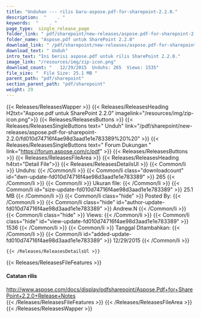 ```yaml
---
title: "Unduhan --- rilis baru-aspose.pdf-for-sharepoint-2.2.0." 
description:  "    . " 
keywords:  "    . " 
page_type:  single_release_page
folder_link: " pdf/sharepoint/new-releases/aspose.pdf-for-sharepoint-2.2.0/"
folder_name: "Aspose.pdf untuk SharePoint 2.2.0"
download_link: " /pdf/sharepoint/new-releases/aspose.pdf-for-sharepoint-2.2.0/fd010d74716f4ae98d3aad1e1e783389"
download_text: " Unduh"
intro_text: "Ini berisi aspose.pdf untuk rilis SharePoint 2.2.0."
image_link: "/resources/img/zip-icon.png"
download_count: "   12/29/2015  Unduhs: 265  Views: 1535"
file_size: "  File Size: 25.1 MB "
parent_path: "pdf/sharepoint"
section_parent_path: "pdf/sharepoint"
weight: 29
---
```


{{< Releases/ReleasesWapper >}}
  {{< Releases/ReleasesHeading H2txt="Aspose.pdf untuk SharePoint 2.2.0" imagelink="/resources/img/zip-icon.png">}}
  {{< Releases/ReleasesButtons >}}
    {{< Releases/ReleasesSingleButtons text=" Unduh" link="/pdf/sharepoint/new-releases/aspose.pdf-for-sharepoint-2.2.0/fd010d74716f4ae98d3aad1e1e783389%20%20" >}}
    {{< Releases/ReleasesSingleButtons text=" Forum Dukungan " link="https://forum.aspose.com/c/pdf" >}}
  {{< Releases/ReleasesButtons >}}
  {{< Releases/ReleasesFileArea >}}
    {{< Releases/ReleasesHeading h4txt="Detail File">}}
    {{< Releases/ReleasesDetailsUl >}}
            {{< Common/li  >}} Unduhs: {{< /Common/li >}} 
      {{< Common/li class="downloadcount" id="dwn-update-fd010d74716f4ae98d3aad1e1e783389" >}} 265 {{< /Common/li >}} 
      {{< Common/li  >}} Ukuran file: {{< /Common/li >}} 
      {{< Common/li id="size-update-fd010d74716f4ae98d3aad1e1e783389" >}} 25.1 MB {{< /Common/li >}} 
      {{< Common/li  class="hide" >}} Posted By: {{< /Common/li >}} 
      {{< Common/li class="hide" id="author-update-fd010d74716f4ae98d3aad1e1e783389" >}} Andrew.N {{< /Common/li >}} 
      {{< Common/li class="hide"  >}} Views: {{< /Common/li >}} 
      {{< Common/li class="hide" id="view-update-fd010d74716f4ae98d3aad1e1e783389" >}} 1536 {{< /Common/li >}} 
      {{< Common/li  >}} Tanggal Ditambahkan: {{< /Common/li >}} 
      {{< Common/li id="added-update-fd010d74716f4ae98d3aad1e1e783389" >}} 12/29/2015 {{< /Common/li >}} 

    {{< /Releases/ReleasesDetailsUl >}}

  {{< Releases/ReleasesFileFeatures >}}
      <h4>Catatan rilis</h4><div><a href="http://www.aspose.com/docs/display/pdfsharepoint/Aspose.Pdf+for+SharePoint+2.2.0+Release+Notes">http://www.aspose.com/docs/display/pdfsharepoint/Aspose.Pdf+for+SharePoint+2.2.0+Release+Notes</a></div>
  {{< /Releases/ReleasesFileFeatures >}}
 {{< /Releases/ReleasesFileArea >}}
{{< /Releases/ReleasesWapper >}}


